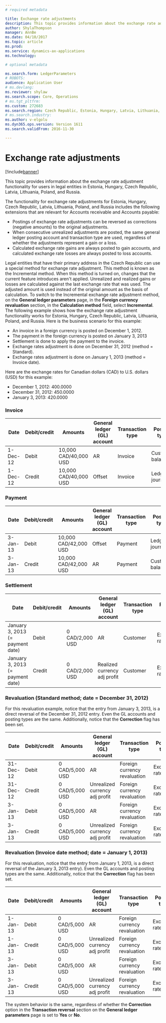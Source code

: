 ```yaml
---
# required metadata

title: Exchange rate adjustments
description: This topic provides information about the exchange rate adjustment functionality for users in legal entities in Estonia, Hungary, Czech Republic, Latvia, Lithuania, Poland, and Russia.
author: ShylaThompson
manager: AnnBe
ms.date: 04/10/2017
ms.topic: article
ms.prod: 
ms.service: dynamics-ax-applications
ms.technology: 

# optional metadata

ms.search.form: LedgerParameters
# ROBOTS: 
audience: Application User
# ms.devlang: 
ms.reviewer: shylaw
ms.search.scope: Core, Operations
# ms.tgt_pltfrm: 
ms.custom: 272683
ms.search.region: Czech Republic, Estonia, Hungary, Latvia, Lithuania, Poland, Russia
# ms.search.industry: 
ms.author: v-elgolu
ms.dyn365.ops.version: Version 1611
ms.search.validFrom: 2016-11-30

---
```


# Exchange rate adjustments

[!include[banner](../includes/banner.md)]


This topic provides information about the exchange rate adjustment functionality for users in legal entities in Estonia, Hungary, Czech Republic, Latvia, Lithuania, Poland, and Russia.

The functionality for exchange rate adjustments for Estonia, Hungary, Czech Republic, Latvia, Lithuania, Poland, and Russia includes the following extensions that are relevant for Accounts receivable and Accounts payable:

-   Postings of exchange rate adjustments can be reversed as corrections (negative amounts) to the original adjustments.
-   When consecutive unrealized adjustments are posted, the same general ledger posting account and transaction type are used, regardless of whether the adjustments represent a gain or a loss.
-   Calculated exchange rate gains are always posted to gain accounts, and calculated exchange rate losses are always posted to loss accounts.

Legal entities that have their primary address in the Czech Republic can use a special method for exchange rate adjustment. This method is known as the Incremental method. When this method is turned on, changes that the current feature introduces aren't applied. Unrealized and realized gains or losses are calculated against the last exchange rate that was used. The adjusted amount is used instead of the original amount as the basis of calculation. To switch to the Incremental exchange rate adjustment method, on the **General ledger parameters** page, in the **Foreign currency revaluation** section, in the **Calculation method** field, select **Incremental**. The following example shows how the exchange rate adjustment functionality works for Estonia, Hungary, Czech Republic, Latvia, Lithuania, Poland, and Russia. Here is the business scenario for this example:

-   An invoice in a foreign currency is posted on December 1, 2012.
-   The payment in the foreign currency is posted on January 3, 2013
-   Settlement is done to apply the payment to the invoice.
-   Exchange rates adjustment is done on December 31, 2012 (method = Standard).
-   Exchange rates adjustment is done on January 1, 2013 (method = Invoice date).

Here are the exchange rates for Canadian dollars (CAD) to U.S. dollars (USD) for this example:

-   December 1, 2012: 400.0000
-   December 31, 2012: 450.0000
-   January 3, 2013: 420.0000

### Invoice
| Date                             | Debit/credit | Amounts               | General ledger (GL) account    | Transaction type             | Posting type       | Credit | Correction |
|----------------------------------|--------------|-----------------------|--------------------------------|------------------------------|--------------------|--------|------------|
| 1-Dec-12                         | Debit        | 10,000 CAD/40,000 USD | AR                             | Invoice                      | Customer balance   |        |            |
| 1-Dec-12                         | Credit       | 10,000 CAD/40,000 USD | Offset                         | Invoice                      | Ledger journal     | X      |

### Payment
| Date                             | Debit/credit | Amounts               | General ledger (GL) account    | Transaction type             | Posting type       | Credit | Correction |
|----------------------------------|--------------|-----------------------|--------------------------------|------------------------------|--------------------|--------|------------|
| 3-Jan-13                         | Debit        | 10,000 CAD/42,000 USD | Offset                         | Payment                      | Ledger journal     |        |            |
| 3-Jan-13                         | Credit       | 10,000 CAD/42,000 USD | AR                             | Payment                      | Customer balance   | X      |            |

### Settlement
| Date                             | Debit/credit | Amounts               | General ledger (GL) account    | Transaction type             | Posting type       | Credit | Correction |
|----------------------------------|--------------|-----------------------|--------------------------------|------------------------------|--------------------|--------|------------|
|January 3, 2013 (= payment date) | Debit        | 0 CAD/2,000 USD       | AR                             | Customer                     | Exchange rate gain |        |            |
January 3, 2013 (= payment date) | Credit       | 0 CAD/2,000 USD       | Realized currency adj profit   | Customer                     | Exchange rate gain | X      |            |


### Revaluation  (Standard method; date = December 31, 2012)
For this revaluation example, notice that the entry from January 3, 2013, is a direct reversal of the December 31, 2012 entry. Even the GL accounts and posting types are the same. Additionally, notice that the **Correction** flag has been set.

| Date                             | Debit/credit | Amounts               | General ledger (GL) account    | Transaction type             | Posting type       | Credit | Correction |
|----------------------------------|--------------|-----------------------|--------------------------------|------------------------------|--------------------|--------|------------|
| 31-Dec-12           | Debit        | 0 CAD/5,000 USD       | AR                             | Foreign currency revaluation | Exchange rate gain |        |            |
| 31-Dec-12           | Credit       | 0 CAD/5,000 USD       | Unrealized currency adj profit | Foreign currency revaluation | Exchange rate gain | X      |            |
| 3-Jan-13            | Debit        | 0 CAD/5,000 USD       | AR                             | Foreign currency revaluation | Exchange rate gain |        | X          |
 3-Jan-13            | Credit       | 0 CAD/5,000 USD       | Unrealized currency adj profit | Foreign currency revaluation | Exchange rate gain | X      | X          |
 

### Revaluation (Invoice date method; date = January 1, 2013)
For this revaluation, notice that the entry from January 1, 2013, is a direct reversal of the January 3, 2013 entry). Even the GL accounts and posting types are the same. Additionally, notice that the **Correction** flag has been set.

| Date   | Debit/credit | Amounts | General ledger (GL) account| Transaction type| Posting type| Credit | Correction |
|--------|--------------|---------|----------------------------|----------------|--------|------------|--------------|
|1-Jan-13 | Debit  | 0 CAD/5,000 USD | AR                             | Foreign currency revaluation | Exchange rate gain |   | X |
|1-Jan-13 | Credit | 0 CAD/5,000 USD | Unrealized currency adj profit | Foreign currency revaluation | Exchange rate gain | X | X |
|3-Jan-13 | Debit  | 0 CAD/5,000 USD | AR                             | Foreign currency revaluation | Exchange rate gain |   |   |
|3-Jan-13 | Credit | 0 CAD/5,000 USD | Unrealized currency adj profit | Foreign currency revaluation | Exchange rate gain | X |   |

The system behavior is the same, regardless of whether the **Correction** option in the **Transaction reversal** section on the **General ledger parameters** page is set to **Yes** or **No**.



